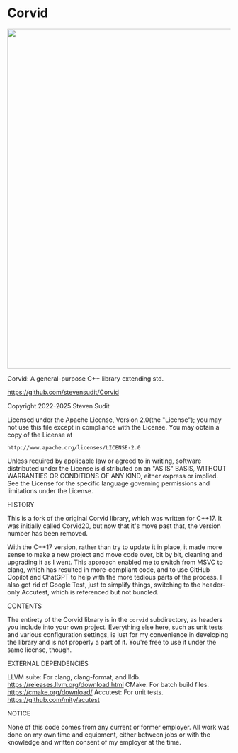 # Corvid
<img src="https://upload.wikimedia.org/wikipedia/commons/0/0a/Corvus-brachyrhynchos-001.jpg" height=768 width=768>

Corvid: A general-purpose C++ library extending std.

https://github.com/stevensudit/Corvid

Copyright 2022-2025 Steven Sudit

Licensed under the Apache License, Version 2.0(the "License");
you may not use this file except in compliance with the License.
You may obtain a copy of the License at

    http://www.apache.org/licenses/LICENSE-2.0

Unless required by applicable law or agreed to in writing, software
distributed under the License is distributed on an "AS IS" BASIS,
WITHOUT WARRANTIES OR CONDITIONS OF ANY KIND, either express or implied.
See the License for the specific language governing permissions and
limitations under the License.


HISTORY

This is a fork of the original Corvid library, which was written for C++17. It was initially called Corvid20, but now that it's move past that, the version number has been removed.

With the C++17 version, rather than try to update it in place, it made more sense to make a new project and move code over, bit by bit, cleaning and upgrading it as I went. This approach enabled me to switch from MSVC to clang, which has resulted in more-compliant code, and to use GitHub Copilot and ChatGPT to help with the more tedious parts of the process. I also got rid of Google Test, just to simplify things, switching to the header-only Accutest, which is referenced but not bundled.


CONTENTS

The entirety of the Corvid library is in the `corvid` subdirectory, as headers you include into your own project. Everything else here, such as unit tests and various configuration settings, is just for my convenience in developing the library and is not properly a part of it. You're free to use it under the same license, though.


EXTERNAL DEPENDENCIES

LLVM suite: For clang, clang-format, and lldb. https://releases.llvm.org/download.html
CMake: For batch build files. https://cmake.org/download/
Accutest: For unit tests. https://github.com/mity/acutest


NOTICE

None of this code comes from any current or former employer. All work was done on my own time and equipment, either between jobs or with the knowledge and written consent of my employer at the time.
